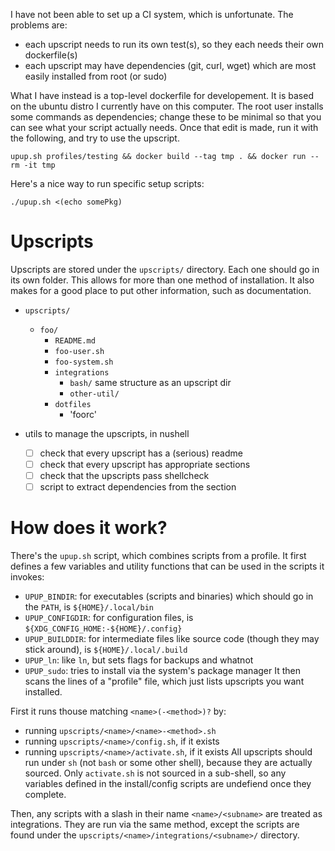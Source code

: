 I have not been able to set up a CI system, which is unfortunate.
The problems are:
- each upscript needs to run its own test(s), so they each needs their own dockerfile(s)
- each upscript may have dependencies (git, curl, wget) which are most easily installed from root (or sudo)

What I have instead is a top-level dockerfile for developement.
It is based on the ubuntu distro I currently have on this computer.
The root user installs some commands as dependencies; change these to be minimal so that you can see what your script actually needs.
Once that edit is made, run it with the following, and try to use the upscript.
```
upup.sh profiles/testing && docker build --tag tmp . && docker run --rm -it tmp
```

Here's a nice way to run specific setup scripts:
```
./upup.sh <(echo somePkg)
```

# Upscripts

Upscripts are stored under the `upscripts/` directory.
Each one should go in its own folder.
This allows for more than one method of installation.
It also makes for a good place to put other information, such as documentation.

- `upscripts/`
  - `foo/`
    - `README.md`
    - `foo-user.sh`
    - `foo-system.sh`
    - `integrations`
      - `bash/` same structure as an upscript dir
      - `other-util/`
    - `dotfiles`
      - 'foorc'

- utils to manage the upscripts, in nushell
  - [ ] check that every upscript has a (serious) readme
  - [ ] check that every upscript has appropriate sections
  - [ ] check that the upscripts pass shellcheck
  - [ ] script to extract dependencies from the section

# How does it work?

There's the `upup.sh` script, which combines scripts from a profile.
It first defines a few variables and utility functions that can be used in the scripts it invokes:
- `UPUP_BINDIR`: for executables (scripts and binaries) which should go in the `PATH`, is `${HOME}/.local/bin`
- `UPUP_CONFIGDIR`: for configuration files, is `${XDG_CONFIG_HOME:-${HOME}/.config}`
- `UPUP_BUILDDIR`: for intermediate files like source code (though they may stick around), is `${HOME}/.local/.build`
- `UPUP_ln`: like `ln`, but sets flags for backups and whatnot
- `UPUP_sudo`: tries to install via the system's package manager
It then scans the lines of a "profile" file, which just lists upscripts you want installed.

First it runs thouse matching `<name>(-<method>)?` by:
- running `upscripts/<name>/<name>-<method>.sh`
- running `upscripts/<name>/config.sh`, if it exists
- running `upscripts/<name>/activate.sh`, if it exists
All upscripts should run under `sh` (not `bash` or some other shell), because they are actually sourced.
Only `activate.sh` is not sourced in a sub-shell, so any variables defined in the install/config scripts are undefiend once they complete.

Then, any scripts with a slash in their name `<name>/<subname>` are treated as integrations.
They are run via the same method, except the scripts are found under the `upscripts/<name>/integrations/<subname>/` directory.
